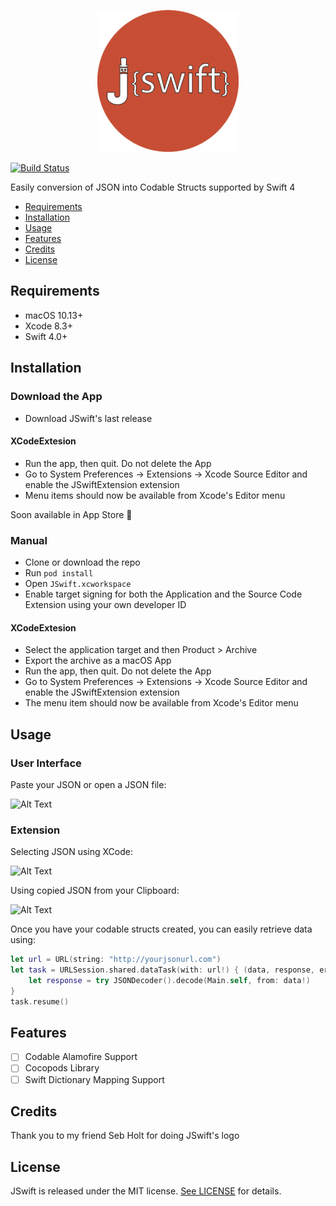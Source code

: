 

<p align="center">
  <img src="./Art/JSWIFTLOGO.png" alt="drawing" width="45%" height="45%"/>
</p>

[![Build Status](https://travis-ci.org/ConradoMateu/JSwift.svg?branch=master)](https://travis-ci.org/ConradoMateu/JSwift)

Easily conversion of JSON into Codable Structs supported by Swift 4

- [Requirements](#requirements)
- [Installation](#installation)
- [Usage](#usage)
- [Features](#features)
- [Credits](#credits)
- [License](#license)

## Requirements

- macOS 10.13+
- Xcode 8.3+
- Swift 4.0+

## Installation

### Download the App

- Download JSwift's last release

#### XCodeExtesion
- Run the app, then quit. Do not delete the App
- Go to System Preferences -> Extensions -> Xcode Source Editor and enable the JSwiftExtension extension
- Menu items should now be available from Xcode's Editor menu

Soon available in App Store 🙌

### Manual

- Clone or download the repo
- Run ``pod install``
- Open ``JSwift.xcworkspace``
- Enable target signing for both the Application and the Source Code Extension using your own developer ID

#### XCodeExtesion
- Select the application target and then Product > Archive
- Export the archive as a macOS App
- Run the app, then quit. Do not delete the App
- Go to System Preferences -> Extensions -> Xcode Source Editor and enable the JSwiftExtension extension
- The menu item should now be available from Xcode's Editor menu


## Usage

### User Interface

Paste your JSON or open a JSON file:

![Alt Text](https://media.giphy.com/media/mPzOSufN2bkZwgXqwg/giphy.gif)

### Extension

Selecting JSON using XCode:

![Alt Text](https://media.giphy.com/media/1g2JAtxGpTNAg4tSQs/giphy.gif)

Using copied JSON from your Clipboard:

![Alt Text](https://media.giphy.com/media/2kNswBCM2hUj9ZnTwJ/giphy.gif)


Once you have your codable structs created, you can easily retrieve data using:

```swift
let url = URL(string: "http://yourjsonurl.com")
let task = URLSession.shared.dataTask(with: url!) { (data, response, error) in
	let response = try JSONDecoder().decode(Main.self, from: data!)
}
task.resume()
```


## Features

- [ ] Codable Alamofire Support
- [ ] Cocopods Library
- [ ] Swift Dictionary Mapping Support

## Credits

Thank you to my friend Seb Holt for doing JSwift's logo


## License

JSwift is released under the MIT license. [See LICENSE](https://github.com/ConradoMateu/JSwift/blob/master/LICENSE) for details.

